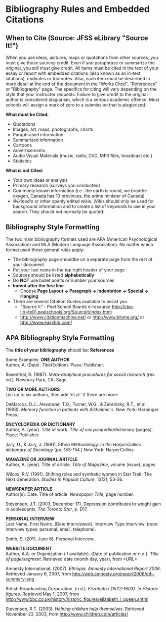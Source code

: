 # Bibliography Rules and Embedded Citations

## When to Cite (Source: JFSS eLibrary "Source It!")

When you use ideas, pictures, maps or quotations from other sources, you must give those sources credit. Even if you paraphrase or summarize the original, you still must give credit. All items must be cited in the text of your essay or report with embedded citations (also known as an in-text citations), endnotes or footnotes. Also, each item must be described in more detail at the end of the document in the "Works Cited", "References" or "Bibliography" page. The specifics for citing will vary depending on the style that your instructor requests. Failure to give credit to the original author is considered plagiarism, which is a serious academic offence. Most schools will assign a mark of zero to a submission that is plagiarized.

**What must be Cited:**

- Quotations
- Images, art, maps, photographs, charts
- Paraphrased information
- Summarized information
- Cartoons
- Advertisements
- Audio Visual Materials (music, radio, DVD, MP3 files, broadcast etc.)
- Statistics

**What is not Cited:**

- Your own ideas or analysis
- Primary research (surveys you conducted)
- Commonly known information (i.e.: the earth is round, we breathe oxygen, Canada has 10 provinces, the prime minister of Canada)
- *Wikipedia* or other openly edited wikis. Wikis should only be used for background information and to create a list of keywords to use in your search. They should not normally be quoted.

## __Bibliography Style Formatting__

The two main bibliography formats used are APA (American Psychological Association) and MLA (Modern Language Association). No matter which format used these general rules apply:

- The bibliography page shouldbe on a separate page from the rest of your document
- Put your last name in the top right header of your page
- Sources should be listed **alphabetically**
- Do **NOT** use bullet points or number your sources
- **Indent after the first line**
  - Choose **Page Layout -> Paragraph -> Indentation -> Special -> Hanging**
- There are several Citation Guides available to assist you
  - "Source It" - Peel School Boards e-resource <http://cbo-lib=fe01.peelschools.org/SourceIt/index.html>
  - <http://www.citationmachine.net/> or <http://www.bibme.org/> or <http://www.easybib.com/>

## __**APA Bibliography Style Formatting**__

The **title of your bibliography** should be: **References**

  Some Examples:
__**ONE AUTHOR**__\
Author, A. (Date). *Title*(Edition). Place: Publisher.

Rosenthal, R. (1987). *Meta-analytical procedures for social research* (rev. ed.). Newbury Park, CA: Sage.

__**TWO OR MORE AUTHORS**__\
List up to six authors, then add 'et al.' if there are more:

DeMarcos, D.J., Alexander, T.G., Turner, W.G., & Zebrinsky, R.T., et al. (1998). *Memory function in patients with Alzheimer's*. New York: Harbinger Press.

__**ENCYCLOPEDIA OR DICTIONARY**__\
Author, A. (year). Title of work. *Title of encyclopedia/dictionary* (pages). Place: Publisher.

Jary, D., & Jary, J. (1991). Ethno Methodology. *In the HarperCollins dictionary of Sociology* (pp.  153-154.) New York: HarperCollins.

__**MAGAZINE OR JOURNAL ARTICLE**__\
Author, A. (year). Title of article. *Title of Magazine*, volume (issue), pages.

Wilcox, R.V. (1991). Shifting roles and synthetic women in Star Trek: The Next Generation. *Studies in Popular Culture*, 13(2), 53-56.

__**NEWSPAPER ARTICLE**__\
Author(s). Date. Title of article. *Newspaper Title*, page number.

Stevenson, J.T. (2003, December 17). Depression contributes to weight gain in adolescents. *The Toronto Star*, p. D17.

__**PERSONAL INTERVIEW**__\
Last Name, First Name. (Date Interviewed). Interview Type interview. (note: Interview types: personal, email, telephone).

Smith, S. (2011, June 6). Personal Interview.

__**WEBSITE DOCUMENT**__\
Author, A.A. or Organization (if available). (Date of publication or n.d.). *Title of page/segment*. Retrieved date (month day, year), from \<URL\>

Amnesty International. (2007). *Ethiopia. Amnesty International Report 2006*. Retrieved January 6, 2007, from <http://web.amnesty.org/report2006/eth-summary-eng>

British Broadcasting Corporation. (n.d.). *Elizabeth I (1522-1603). In Historic figures*. Retrieved May 1, 2007, from <http://www.bbc.co.uk/history/historic_figures/elizabeth_i_queen.shtml>

Stevenson, R.T. (2003). *Helping children help themselves*. Retrieved November 23, 2003, from <http://www.children.com/articles/>
